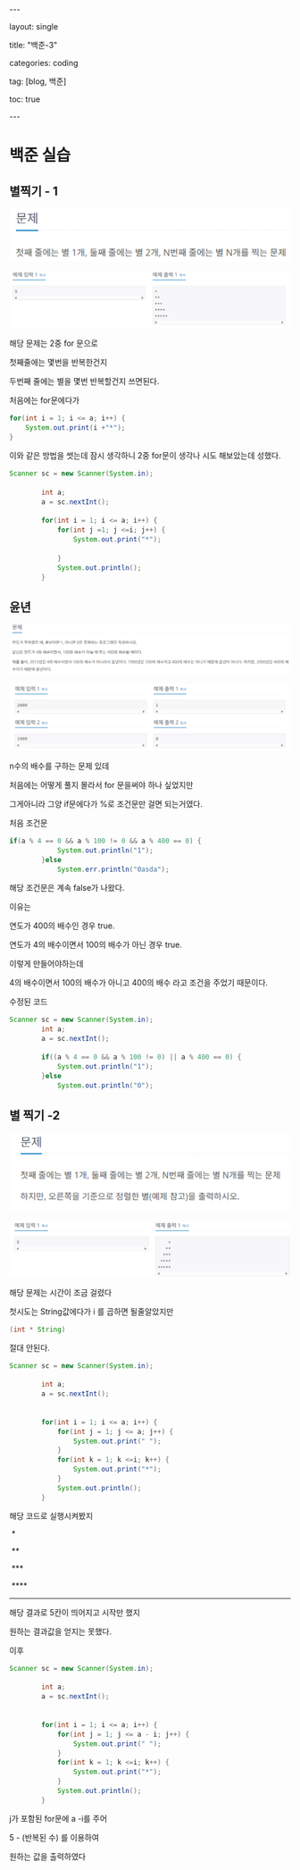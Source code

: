 \---

layout: single

title: "백준-3"

categories: coding

tag: [blog, 백준]

toc: true

\---

# 백준 실습

## 별찍기 - 1

![image-20240622190659999](../images/2024-06-22-BackJun_3/image-20240622190659999.png)

![image-20240622190715376](../images/2024-06-22-BackJun_3/image-20240622190715376.png)

해당 문제는 2중 for 문으로

첫째줄에는 몇번을 반복한건지

두번째 줄에는 별을 몇번 반복할건지 쓰면된다.



처음에는 for문에다가

```java
for(int i = 1; i <= a; i++) {
    System.out.print(i +"*");
}
```

이와 같은 방법을 썻는데 잠시 생각하니 2중 for문이 생각나 시도 해보았는데 성했다.

```java
Scanner sc = new Scanner(System.in);
		
		int a;
		a = sc.nextInt();
		
		for(int i = 1; i <= a; i++) {
			for(int j =1; j <=i; j++) {
				System.out.print("*");
				
			}
			System.out.println();
		}
```

## 윤년

![image-20240622195137199](../images/2024-06-22-BackJun_3/image-20240622195137199.png)

![image-20240622195145166](../images/2024-06-22-BackJun_3/image-20240622195145166.png)

n수의 배수를 구하는 문제 있데



처음에는 어떻게 풀지 몰라서 for 문을써야 하나 싶었지만

그게아니라 그양 if문에다가 %로 조건문만 걸면 되는거였다.



처음 조건문

```java
if(a % 4 == 0 && a % 100 != 0 && a % 400 == 0) {
			System.out.println("1");
		}else
			System.err.println("0asda");
```

해당 조건문은 계속 false가 나왔다.



이유는 

연도가 400의 배수인 경우 true.

연도가 4의 배수이면서 100의 배수가 아닌 경우 true.

이렇게 만들어야하는데

4의 배수이면서 100의 배수가 아니고 400의 배수 라고 조건을 주었기 때문이다.



수정된 코드

```java
Scanner sc = new Scanner(System.in);
		int a;
		a = sc.nextInt();
		
		if((a % 4 == 0 && a % 100 != 0) || a % 400 == 0) {
			System.out.println("1");
		}else
			System.out.println("0");
```

## 별 찍기 -2

![image-20240622202149974](../images/2024-06-22-BackJun_3/image-20240622202149974.png)

![image-20240622202155921](../images/2024-06-22-BackJun_3/image-20240622202155921.png)

해당 문제는 시간이 조금 걸렸다

첫시도는 String값에다가 i 를 곱하면 될줄알았지만

```java
(int * String)
```

절대 안된다.

```java
Scanner sc = new Scanner(System.in);
		
		int a;
		a = sc.nextInt();
		
		
		for(int i = 1; i <= a; i++) {
			for(int j = 1; j <= a; j++) {
				System.out.print(" ");
			}
			for(int k = 1; k <=i; k++) {
				System.out.print("*");
			}
			System.out.println();
		}
```

해당 코드로 실행시켜봤지

​     *

​     **

​     ***

​     ****

*****

해당 결과로 5칸이 띄어지고 시작만 했지

원하는 결과값을 얻지는 못했다.

이후

```java
Scanner sc = new Scanner(System.in);
		
		int a;
		a = sc.nextInt();
		
		
		for(int i = 1; i <= a; i++) {
			for(int j = 1; j <= a - i; j++) {
				System.out.print(" ");
			}
			for(int k = 1; k <=i; k++) {
				System.out.print("*");
			}
			System.out.println();
		}
```

j가 포함된 for문에 a -i를 주어 

5 - (반복된 수) 를 이용하여

원하는 값을 출력하였다